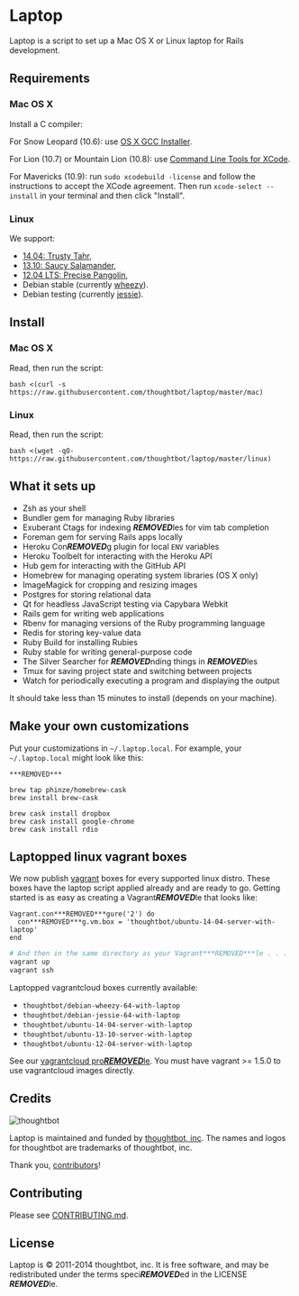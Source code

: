 Laptop
======

Laptop is a script to set up a Mac OS X or Linux laptop for Rails development.

Requirements
------------

### Mac OS X

Install a C compiler:

For Snow Leopard (10.6): use [OS X GCC
Installer](https://github.com/kennethreitz/osx-gcc-installer/).

For Lion (10.7) or Mountain Lion (10.8): use [Command Line Tools for
XCode](https://developer.apple.com/downloads/index.action).

For Mavericks (10.9): run `sudo xcodebuild -license` and follow the instructions
to accept the XCode agreement.  Then run `xcode-select --install` in your
terminal and then click "Install".

### Linux

We support:

* [14.04: Trusty Tahr](https://wiki.ubuntu.com/TrustyTahr/ReleaseNotes),
* [13.10: Saucy Salamander](https://wiki.ubuntu.com/SaucySalamander/ReleaseNotes),
* [12.04 LTS: Precise Pangolin](https://wiki.ubuntu.com/PrecisePangolin/ReleaseNotes),
* Debian stable (currently [wheezy](http://www.debian.org/releases/stable/)).
* Debian testing (currently [jessie](http://www.debian.org/releases/testing/)).

Install
-------

### Mac OS X

Read, then run the script:

    bash <(curl -s https://raw.githubusercontent.com/thoughtbot/laptop/master/mac)

### Linux

Read, then run the script:

    bash <(wget -qO- https://raw.githubusercontent.com/thoughtbot/laptop/master/linux)

What it sets up
---------------

* Zsh as your shell
* Bundler gem for managing Ruby libraries
* Exuberant Ctags for indexing ***REMOVED***les for vim tab completion
* Foreman gem for serving Rails apps locally
* Heroku Con***REMOVED***g plugin for local `ENV` variables
* Heroku Toolbelt for interacting with the Heroku API
* Hub gem for interacting with the GitHub API
* Homebrew for managing operating system libraries (OS X only)
* ImageMagick for cropping and resizing images
* Postgres for storing relational data
* Qt for headless JavaScript testing via Capybara Webkit
* Rails gem for writing web applications
* Rbenv for managing versions of the Ruby programming language
* Redis for storing key-value data
* Ruby Build for installing Rubies
* Ruby stable for writing general-purpose code
* The Silver Searcher for ***REMOVED***nding things in ***REMOVED***les
* Tmux for saving project state and switching between projects
* Watch for periodically executing a program and displaying the output

It should take less than 15 minutes to install (depends on your machine).

Make your own customizations
----------------------------

Put your customizations in `~/.laptop.local`. For example, your
`~/.laptop.local` might look like this:

    ***REMOVED***

    brew tap phinze/homebrew-cask
    brew install brew-cask

    brew cask install dropbox
    brew cask install google-chrome
    brew cask install rdio

Laptopped linux vagrant boxes
-----------------------------------------------------------

We now publish [vagrant](http://vagrantup.com) boxes for every supported linux
distro. These boxes have the laptop script applied already and are ready to go.
Getting started is as easy as creating a Vagrant***REMOVED***le that looks like:

    Vagrant.con***REMOVED***gure('2') do
      con***REMOVED***g.vm.box = 'thoughtbot/ubuntu-14-04-server-with-laptop'
    end


```sh
# And then in the same directory as your Vagrant***REMOVED***le . . .
vagrant up
vagrant ssh

```

Laptopped vagrantcloud boxes currently available:

* `thoughtbot/debian-wheezy-64-with-laptop`
* `thoughtbot/debian-jessie-64-with-laptop`
* `thoughtbot/ubuntu-14-04-server-with-laptop`
* `thoughtbot/ubuntu-13-10-server-with-laptop`
* `thoughtbot/ubuntu-12-04-server-with-laptop`

See our [vagrantcloud pro***REMOVED***le](https://vagrantcloud.com/thoughtbot). You must
have vagrant >= 1.5.0 to use vagrantcloud images directly.

Credits
-------

![thoughtbot](http://thoughtbot.com/assets/tm/logo.png)

Laptop is maintained and funded by [thoughtbot, inc](http://thoughtbot.com/community).
The names and logos for thoughtbot are trademarks of thoughtbot, inc.

Thank you, [contributors](https://github.com/thoughtbot/laptop/graphs/contributors)!

Contributing
------------

Please see [CONTRIBUTING.md](https://github.com/thoughtbot/laptop/blob/master/CONTRIBUTING.md).

License
-------

Laptop is © 2011-2014 thoughtbot, inc. It is free software, and may be
redistributed under the terms speci***REMOVED***ed in the LICENSE ***REMOVED***le.
